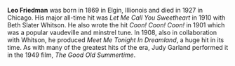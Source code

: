 
**Leo Friedman** was born in 1869 in Elgin, Illionois and died in 1927 in Chicago. His major all-time hit was *Let Me Call You Sweetheart* in 1910 with Beth Slater Whitson. He also wrote the hit *Coon! Coon! Coon!* in 1901 which was a popular vaudeville and minstrel tune. In 1908, also in collaboration with Whitson, he produced *Meet Me Tonight In Dreamland*, a huge hit in its time. As with many of the greatest hits of the era, Judy Garland performed it in the 1949 film, *The Good Old Summertime*.